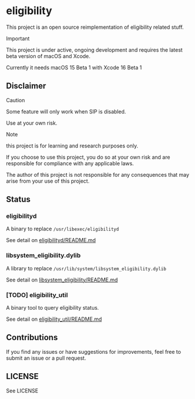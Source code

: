 # eligibility

This project is an open source reimplementation of eligibility related stuff.

> [!IMPORTANT]
> This project is under active, ongoing development and requires the latest beta
> version of macOS and Xcode.
>
> Currently it needs macOS 15 Beta 1 with Xcode 16 Beta 1

## Disclaimer

> [!CAUTION]
> Some feature will only work when SIP is disabled.
>
> Use at your own risk.

> [!NOTE]
> this project is for learning and research purposes only.
> 
> If you choose to use this project, you do so at your own risk and are responsible for compliance with any applicable laws.
>
> The author of this project is not responsible for any consequences that may arise from your use of this project.

## Status

### eligibilityd

A binary to replace `/usr/libexec/eligibilityd`

See detail on [eligibilityd/README.md](eligibilityd/README.md)

### libsystem_eligibility.dylib

A library to replace `/usr/lib/system/libsystem_eligibility.dylib`

See detail on [libsystem_eligibility/README.md](libsystem_eligibility/README.md)

### [TODO] eligibility_util

A binary tool to query eligibility status.

See detail on [eligibility_util/README.md](eligibility_util/README.md)

## Contributions

If you find any issues or have suggestions for improvements, feel free to submit an issue or a pull request.

## LICENSE

See LICENSE
